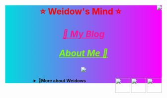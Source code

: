 <!--
 * @Author: Weidows
 * @Date: 2020-07-27 10:28:29
 * @LastEditors: Weidows
 * @LastEditTime: 2024-07-07 02:48:11
 * @FilePath: \Weidows\README.md
 * 这个markdown是显示在github-profile界面上的
-->

<div align="center" style="background-color: #00dbde;background-image: linear-gradient(90deg, #00dbde 0%, #fc00ff 100%);">

  <!-- 常用语言 -->
  <!-- <img src="https://github-readme-stats.vercel.app/api/top-langs/?username=Weidows&langs_count=8&theme=tokyonight&layout=compact" /> -->

  <!-- 评级 -->
  <img align="right" src="https://github-readme-stats.vercel.app/api?username=Weidows&show_icons=true&theme=synthwave" />

  <!-- Website badge -->
  <!-- <p align="center">
  <a href="https://www.anandmainali.com.np" target="_blank"><img alt="Website" src="https://img.shields.io/badge/Website-www.anandmainali.com.np-blue?style=flat&logo=google-chrome"></a>
  </p> -->



  <h1 style="color:red;">

  ⭐️ Weidow's Mind ⭐️

  <a href="https://weidows.github.io" target="_blank" style="color:deeppink;">_🚀 My Blog_</a>

  <a href="https://weidows.github.io/tags/resume" target="_blank" style="color:chartreuse;">_About Me 💩_</a>

  <!-- 访问计数 -->
  <!-- <img src="https://profile-counter.glitch.me/{Weidows}/count.svg" /> -->
  <img src="https://referer.counter.weidows.tech/@Weidows/github" />

  </h1>

  <details>
    <summary>
      <img align="right" width="48px" src="https://cdn.jsdelivr.net/gh/Weidows/Weidows/image/tudoulei.png" />
      <img align="right" width="48px" src="https://cdn.jsdelivr.net/gh/Weidows/Weidows/image/tudoulei.png" />
      <img align="right" width="48px" src="https://cdn.jsdelivr.net/gh/Weidows/Weidows/image/tudoulei.png" />
      <b>🎉More about Weidows</b>
    </summary>

  ---

  <img align="center" src="https://cdn.jsdelivr.net/gh/Weidows/Weidows/image/README/details.jpg" />

  </details>

</div>
